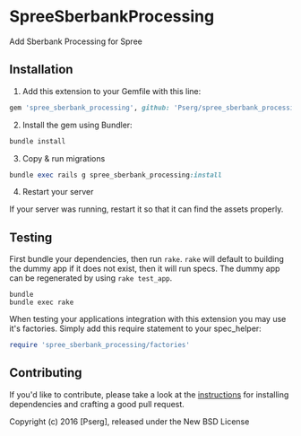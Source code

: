 SpreeSberbankProcessing
=======================

Add Sberbank Processing for Spree 

## Installation

1. Add this extension to your Gemfile with this line:
  ```ruby
  gem 'spree_sberbank_processing', github: 'Pserg/spree_sberbank_processing', branch: 'master'
  ```

 
2. Install the gem using Bundler:
  ```ruby
  bundle install
  ```

3. Copy & run migrations
  ```ruby
  bundle exec rails g spree_sberbank_processing:install
  ```

4. Restart your server

  If your server was running, restart it so that it can find the assets properly.

## Testing

First bundle your dependencies, then run `rake`. `rake` will default to building the dummy app if it does not exist, then it will run specs. The dummy app can be regenerated by using `rake test_app`.

```shell
bundle
bundle exec rake
```

When testing your applications integration with this extension you may use it's factories.
Simply add this require statement to your spec_helper:

```ruby
require 'spree_sberbank_processing/factories'
```


## Contributing

If you'd like to contribute, please take a look at the
[instructions](CONTRIBUTING.md) for installing dependencies and crafting a good
pull request.

Copyright (c) 2016 [Pserg], released under the New BSD License
